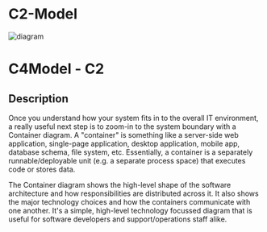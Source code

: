 # C2-Model

![diagram](https://www.plantuml.com/plantuml/svg/0/SoWkIImgAStDuULIpCnBpYbDILN8A2afABRIrozABDTBpop9A4qgBKujIixFAqdDAz5Bpi_LJqmfoapCAyifBIZLTpRH3SX9p2i9zVNHpqaiIIqk0Gh5EuDKLvJe5O2DvkNoSOpq3ms93_SCyOZtSNLtzNFHq0I9EwJcfO2L0000)

# C4Model - C2

## Description
Once you understand how your system fits in to the overall IT environment, a really useful next step is to zoom-in to the system boundary with a Container diagram. A "container" is something like a server-side web application, single-page application, desktop application, mobile app, database schema, file system, etc. Essentially, a container is a separately runnable/deployable unit (e.g. a separate process space) that executes code or stores data.

The Container diagram shows the high-level shape of the software architecture and how responsibilities are distributed across it. It also shows the major technology choices and how the containers communicate with one another. It's a simple, high-level technology focussed diagram that is useful for software developers and support/operations staff alike.
